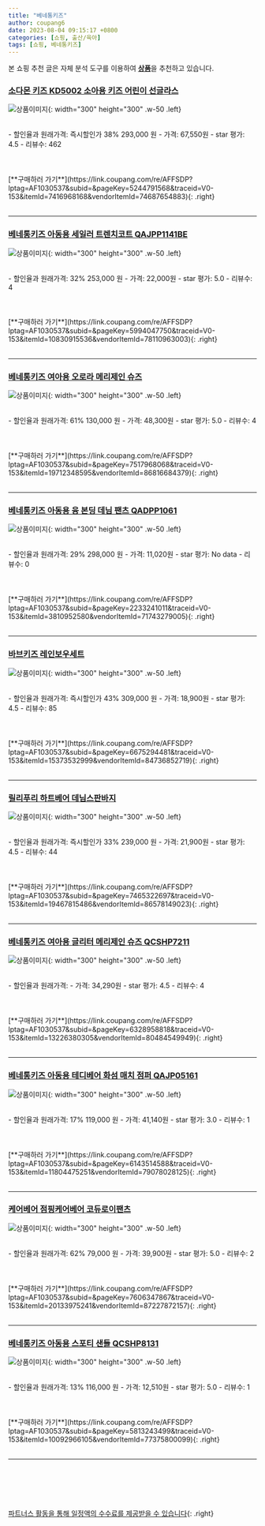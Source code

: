 ```yaml
---
title: "베네통키즈"
author: coupang6
date: 2023-08-04 09:15:17 +0800
categories: [쇼핑, 출산/육아]
tags: [쇼핑, 베네통키즈]
---
```


본 쇼핑 추천 글은 자체 분석 도구를 이용하여 [**상품**](https://link.coupang.com/a/bao1ui)을 추천하고 있습니다.

### [소다몬 키즈 KD5002 소아용 키즈 어린이 선글라스](https://link.coupang.com/re/AFFSDP?lptag=AF1030537&subid=&pageKey=5244791568&traceid=V0-153&itemId=7416968168&vendorItemId=74687654883)

![상품이미지](https://thumbnail6.coupangcdn.com/thumbnails/remote/230x230ex/image/vendor_inventory/100d/a2f03438f1cb8d782a95c7e04dd649a7718fe11920f912b47a2659016661.png){: width="300" height="300" .w-50 .left}


<br>
- 할인율과 원래가격: 즉시할인가 38%  293,000   원
- 가격: 67,550원
- star 평가: 4.5
- 리뷰수: 462
<br>
<br>
<br>
<br>
[**구매하러 가기**](https://link.coupang.com/re/AFFSDP?lptag=AF1030537&subid=&pageKey=5244791568&traceid=V0-153&itemId=7416968168&vendorItemId=74687654883){: .right}
<br>
<br>

---

### [베네통키즈 아동용 세일러 트렌치코트 QAJPP1141BE](https://link.coupang.com/re/AFFSDP?lptag=AF1030537&subid=&pageKey=5994047750&traceid=V0-153&itemId=10830915536&vendorItemId=78110963003)

![상품이미지](https://thumbnail7.coupangcdn.com/thumbnails/remote/230x230ex/image/retail/images/2021/08/06/14/3/0f9282be-7030-4b4a-b90d-be44820050f2.jpg){: width="300" height="300" .w-50 .left}


<br>
- 할인율과 원래가격: 32%  253,000   원
- 가격: 22,000원
- star 평가: 5.0
- 리뷰수: 4
<br>
<br>
<br>
<br>
[**구매하러 가기**](https://link.coupang.com/re/AFFSDP?lptag=AF1030537&subid=&pageKey=5994047750&traceid=V0-153&itemId=10830915536&vendorItemId=78110963003){: .right}
<br>
<br>

---

### [베네통키즈 여아용 오로라 메리제인 슈즈](https://link.coupang.com/re/AFFSDP?lptag=AF1030537&subid=&pageKey=7517968068&traceid=V0-153&itemId=19712348595&vendorItemId=86816684379)

![상품이미지](https://thumbnail10.coupangcdn.com/thumbnails/remote/230x230ex/image/retail/images/2023/08/08/10/3/b72d4e1c-086f-472a-8bbd-991bd1489acc.jpg){: width="300" height="300" .w-50 .left}


<br>
- 할인율과 원래가격: 61%  130,000   원
- 가격: 48,300원
- star 평가: 5.0
- 리뷰수: 4
<br>
<br>
<br>
<br>
[**구매하러 가기**](https://link.coupang.com/re/AFFSDP?lptag=AF1030537&subid=&pageKey=7517968068&traceid=V0-153&itemId=19712348595&vendorItemId=86816684379){: .right}
<br>
<br>

---

### [베네통키즈 아동용 융 본딩 데님 팬츠 QADPP1061](https://link.coupang.com/re/AFFSDP?lptag=AF1030537&subid=&pageKey=2233241011&traceid=V0-153&itemId=3810952580&vendorItemId=71743279005)

![상품이미지](https://thumbnail10.coupangcdn.com/thumbnails/remote/230x230ex/image/retail/images/2020/10/07/17/0/6cb07979-d73b-4ec9-8f42-0a538e1601b7.jpg){: width="300" height="300" .w-50 .left}


<br>
- 할인율과 원래가격: 29%  298,000   원
- 가격: 11,020원
- star 평가: No data
- 리뷰수: 0
<br>
<br>
<br>
<br>
[**구매하러 가기**](https://link.coupang.com/re/AFFSDP?lptag=AF1030537&subid=&pageKey=2233241011&traceid=V0-153&itemId=3810952580&vendorItemId=71743279005){: .right}
<br>
<br>

---

### [바브키즈 레인보우세트](https://link.coupang.com/re/AFFSDP?lptag=AF1030537&subid=&pageKey=6675294481&traceid=V0-153&itemId=15373532999&vendorItemId=84736852719)

![상품이미지](https://thumbnail9.coupangcdn.com/thumbnails/remote/230x230ex/image/vendor_inventory/c2f1/22121150e9972a09ea067dfe9f66f53db2d612ead71947a61c3dad79bb3b.jpg){: width="300" height="300" .w-50 .left}


<br>
- 할인율과 원래가격: 즉시할인가 43%  309,000   원
- 가격: 18,900원
- star 평가: 4.5
- 리뷰수: 85
<br>
<br>
<br>
<br>
[**구매하러 가기**](https://link.coupang.com/re/AFFSDP?lptag=AF1030537&subid=&pageKey=6675294481&traceid=V0-153&itemId=15373532999&vendorItemId=84736852719){: .right}
<br>
<br>

---

### [릴리푸리 하트베어 데님스판바지](https://link.coupang.com/re/AFFSDP?lptag=AF1030537&subid=&pageKey=7465322697&traceid=V0-153&itemId=19467815486&vendorItemId=86578149023)

![상품이미지](https://thumbnail10.coupangcdn.com/thumbnails/remote/230x230ex/image/vendor_inventory/ce3d/43bef995c5d142218b732e8a008a7dc6c52ba5cc7ef31a5b4ed34163c209.jpg){: width="300" height="300" .w-50 .left}


<br>
- 할인율과 원래가격: 즉시할인가 33%  239,000   원
- 가격: 21,900원
- star 평가: 4.5
- 리뷰수: 44
<br>
<br>
<br>
<br>
[**구매하러 가기**](https://link.coupang.com/re/AFFSDP?lptag=AF1030537&subid=&pageKey=7465322697&traceid=V0-153&itemId=19467815486&vendorItemId=86578149023){: .right}
<br>
<br>

---

### [베네통키즈 여아용 글리터 메리제인 슈즈 QCSHP7211](https://link.coupang.com/re/AFFSDP?lptag=AF1030537&subid=&pageKey=6328958818&traceid=V0-153&itemId=13226380305&vendorItemId=80484549949)

![상품이미지](https://thumbnail9.coupangcdn.com/thumbnails/remote/230x230ex/image/retail/images/7560255909256553-07e29f99-5534-4a67-8890-b7f5af52ad60.jpg){: width="300" height="300" .w-50 .left}


<br>
- 할인율과 원래가격: 
- 가격: 34,290원
- star 평가: 4.5
- 리뷰수: 4
<br>
<br>
<br>
<br>
[**구매하러 가기**](https://link.coupang.com/re/AFFSDP?lptag=AF1030537&subid=&pageKey=6328958818&traceid=V0-153&itemId=13226380305&vendorItemId=80484549949){: .right}
<br>
<br>

---

### [베네통키즈 아동용 테디베어 화섬 매치 점퍼 QAJP05161](https://link.coupang.com/re/AFFSDP?lptag=AF1030537&subid=&pageKey=6143514588&traceid=V0-153&itemId=11804475251&vendorItemId=79078028125)

![상품이미지](https://thumbnail8.coupangcdn.com/thumbnails/remote/230x230ex/image/retail/images/2021/10/25/18/1/59d8ed7e-b323-4c85-8dd9-e769daad9902.jpg){: width="300" height="300" .w-50 .left}


<br>
- 할인율과 원래가격: 17%  119,000   원
- 가격: 41,140원
- star 평가: 3.0
- 리뷰수: 1
<br>
<br>
<br>
<br>
[**구매하러 가기**](https://link.coupang.com/re/AFFSDP?lptag=AF1030537&subid=&pageKey=6143514588&traceid=V0-153&itemId=11804475251&vendorItemId=79078028125){: .right}
<br>
<br>

---

### [케어베어 점핑케어베어 코듀로이팬츠](https://link.coupang.com/re/AFFSDP?lptag=AF1030537&subid=&pageKey=7606347867&traceid=V0-153&itemId=20133975241&vendorItemId=87227872157)

![상품이미지](https://thumbnail6.coupangcdn.com/thumbnails/remote/230x230ex/image/vendor_inventory/2065/03eb5866f619f20eb3b9a22fa613416fd011ce17d3587c75535ea2b1ee15.jpg){: width="300" height="300" .w-50 .left}


<br>
- 할인율과 원래가격: 62%  79,000   원
- 가격: 39,900원
- star 평가: 5.0
- 리뷰수: 2
<br>
<br>
<br>
<br>
[**구매하러 가기**](https://link.coupang.com/re/AFFSDP?lptag=AF1030537&subid=&pageKey=7606347867&traceid=V0-153&itemId=20133975241&vendorItemId=87227872157){: .right}
<br>
<br>

---

### [베네통키즈 아동용 스포티 샌들 QCSHP8131](https://link.coupang.com/re/AFFSDP?lptag=AF1030537&subid=&pageKey=5813243499&traceid=V0-153&itemId=10092966105&vendorItemId=77375800099)

![상품이미지](https://thumbnail8.coupangcdn.com/thumbnails/remote/230x230ex/image/rs_quotation_api/pxbxloyz/54670bc056b04534b9bc7c5b4fd6ae20.jpg){: width="300" height="300" .w-50 .left}


<br>
- 할인율과 원래가격: 13%  116,000   원
- 가격: 12,510원
- star 평가: 5.0
- 리뷰수: 1
<br>
<br>
<br>
<br>
[**구매하러 가기**](https://link.coupang.com/re/AFFSDP?lptag=AF1030537&subid=&pageKey=5813243499&traceid=V0-153&itemId=10092966105&vendorItemId=77375800099){: .right}
<br>
<br>

---
<br><br><br><br><br> [파트너스 활동을 통해 일정액의 수수료를 제공받을 수 있습니다](https://link.coupang.com/a/bao1ui){: .right}